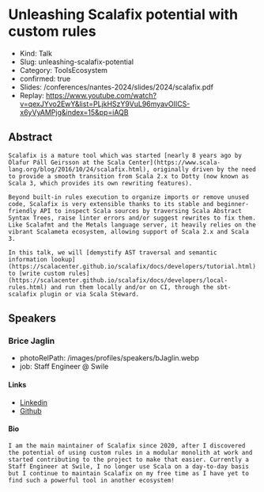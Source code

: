 # Unleashing Scalafix potential with custom rules

- Kind: Talk
- Slug: unleashing-scalafix-potential
- Category: ToolsEcosystem
- confirmed: true
- Slides: /conferences/nantes-2024/slides/2024/scalafix.pdf
- Replay: https://www.youtube.com/watch?v=qexJYvo2EwY&list=PLjkHSzY9VuL96myavOIICS-x6yVyAMPjg&index=15&pp=iAQB

## Abstract

```
Scalafix is a mature tool which was started [nearly 8 years ago by Ólafur Páll Geirsson at the Scala Center](https://www.scala-lang.org/blog/2016/10/24/scalafix.html), originally driven by the need to provide a smooth transition from Scala 2.x to Dotty (now known as Scala 3, which provides its own rewriting features).

Beyond built-in rules execution to organize imports or remove unused code, Scalafix is very extensible thanks to its stable and beginner-friendly API to inspect Scala sources by traversing Scala Abstract Syntax Trees, raise linter errors and/or suggest rewrites to fix them. Like Scalafmt and the Metals language server, it heavily relies on the vibrant Scalameta ecosystem, allowing support of Scala 2.x and Scala 3.

In this talk, we will [demystify AST traversal and semantic information lookup](https://scalacenter.github.io/scalafix/docs/developers/tutorial.html) to [write custom rules](https://scalacenter.github.io/scalafix/docs/developers/local-rules.html) and run them locally and/or on CI, through the sbt-scalafix plugin or via Scala Steward.
```

## Speakers

### Brice Jaglin

- photoRelPath: /images/profiles/speakers/bJaglin.webp
- job: Staff Engineer @ Swile

#### Links

- [Linkedin](https://www.linkedin.com/in/bjaglin)
- [Github](https://github.com/bjaglin)

#### Bio

```
I am the main maintainer of Scalafix since 2020, after I discovered the potential of using custom rules in a modular monolith at work and started contributing to the project to make that easier. Currently a Staff Engineer at Swile, I no longer use Scala on a day-to-day basis but I continue to maintain Scalafix on my free time as I have yet to find such a powerful tool in another ecosystem!
```
